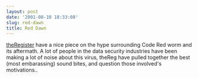 ```yaml
---
layout: post
date: '2001-08-10 18:33:08'
slug: red-dawn
title: Red Dawn
---
```


[theRegister](http://www.theregister.co.uk/content/55/20908.html) have a nice piece on the hype surrounding Code Red worm and its aftermath. A lot of people in the data security industries have been making a lot of noise about this virus, theReg have pulled together the best (most embarassing) sound bites, and question those involved's motivations..
